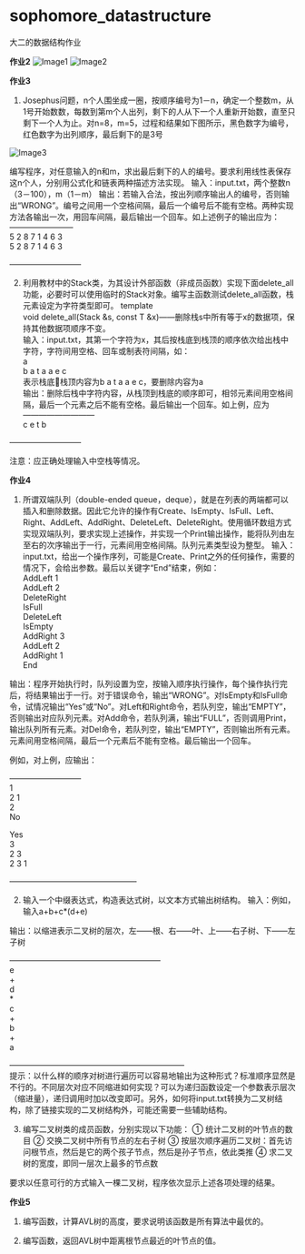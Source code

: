 # sophomore_datastructure
大二的数据结构作业

**作业2**
![Image1](https://raw.githubusercontent.com/lidmir/sophomore_datastructure/master/img/%E4%B8%8A%E6%9C%BA%E4%BD%9C%E4%B8%9A2.1-2.3.jpg)
![Image2](https://raw.githubusercontent.com/lidmir/sophomore_datastructure/master/img/%E4%B8%8A%E6%9C%BA%E4%BD%9C%E4%B8%9A2.4.jpg)

**作业3**
1.	Josephus问题，n个人围坐成一圈，按顺序编号为1－n，确定一个整数m，从1号开始数数，每数到第m个人出列，剩下的人从下一个人重新开始数，直至只剩下一个人为止。对n=8，m=5，过程和结果如下图所示，黑色数字为编号，红色数字为出列顺序，最后剩下的是3号

![Image3](https://raw.githubusercontent.com/lidmir/sophomore_datastructure/master/img/pic3.png)

编写程序，对任意输入的n和m，求出最后剩下的人的编号。要求利用线性表保存这n个人，分别用公式化和链表两种描述方法实现。
输入：input.txt，两个整数n（3－100），m（1－m）
输出：若输入合法，按出列顺序输出人的编号，否则输出“WRONG”。编号之间用一个空格间隔，最后一个编号后不能有空格。两种实现方法各输出一次，用回车间隔，最后输出一个回车。如上述例子的输出应为：  
――――――――  
5 2 8 7 1 4 6 3  
5 2 8 7 1 4 6 3  

―――――――――

2.	利用教材中的Stack类，为其设计外部函数（非成员函数）实现下面delete_all功能，必要时可以使用临时的Stack对象。编写主函数测试delete_all函数，栈元素设定为字符类型即可。
template <class T>  
void delete_all(Stack<T> &s, const T &x)——删除栈s中所有等于x的数据项，保持其他数据项顺序不变。  
输入：input.txt，其第一个字符为x，其后按栈底到栈顶的顺序依次给出栈中字符，字符间用空格、回车或制表符间隔，如：  
a    
b a t a a e c    
表示栈底栈顶内容为b a t a a e c，要删除内容为a  
输出：删除后栈中字符内容，从栈顶到栈底的顺序即可，相邻元素间用空格间隔，最后一个元素之后不能有空格。最后输出一个回车。如上例，应为  
―――――――――  
c e t b  
  
―――――――――  

注意：应正确处理输入中空栈等情况。

**作业4**
1.	所谓双端队列（double-ended queue，deque），就是在列表的两端都可以插入和删除数据。因此它允许的操作有Create、IsEmpty、IsFull、Left、Right、AddLeft、AddRight、DeleteLeft、DeleteRight。使用循环数组方式实现双端队列，要求实现上述操作，并实现一个Print输出操作，能将队列由左至右的次序输出于一行，元素间用空格间隔。队列元素类型设为整型。
输入：input.txt，给出一个操作序列，可能是Create、Print之外的任何操作，需要的情况下，会给出参数。最后以关键字“End”结束，例如：  
AddLeft	1  
AddLeft	2  
DeleteRight  
IsFull  
DeleteLeft  
IsEmpty  
AddRight 3  
AddLeft 2  
AddRight 1  
End  

输出：程序开始执行时，队列设置为空，按输入顺序执行操作，每个操作执行完后，将结果输出于一行。对于错误命令，输出“WRONG”。对IsEmpty和IsFull命令，试情况输出“Yes”或“No”。对Left和Right命令，若队列空，输出“EMPTY”，否则输出对应队列元素。对Add命令，若队列满，输出“FULL”，否则调用Print，输出队列所有元素。对Del命令，若队列空，输出“EMPTY”，否则输出所有元素。元素间用空格间隔，最后一个元素后不能有空格。最后输出一个回车。

例如，对上例，应输出：

―――――――――  
1  
2 1  
2  
No  
  
Yes  
3  
2 3  
2 3 1  
  
――――――――――――――――  

2.	输入一个中缀表达式，构造表达式树，以文本方式输出树结构。
输入：例如，输入a+b+c*(d+e)

输出：以缩进表示二叉树的层次，左——根、右——叶、上——右子树、下——左子树

―――――――――――――――――――  
			e	  		
		+	  	
			d  			
	*	  
		c  		
+  
		b  
	+	  
		a  
  
――――――――――――――――――――――  
提示：以什么样的顺序对树进行遍历可以容易地输出为这种形式？标准顺序显然是不行的。不同层次对应不同缩进如何实现？可以为递归函数设定一个参数表示层次（缩进量），递归调用时加以改变即可。另外，如何将input.txt转换为二叉树结构，除了链接实现的二叉树结构外，可能还需要一些辅助结构。



3.	编写二叉树类的成员函数，分别实现以下功能：
①	统计二叉树的叶节点的数目
②	交换二叉树中所有节点的左右子树
③	按层次顺序遍历二叉树：首先访问根节点，然后是它的两个孩子节点，然后是孙子节点，依此类推
④	求二叉树的宽度，即同一层次上最多的节点数

要求以任意可行的方式输入一棵二叉树，程序依次显示上述各项处理的结果。

**作业5**
1.	编写函数，计算AVL树的高度，要求说明该函数是所有算法中最优的。

2.	编写函数，返回AVL树中距离根节点最近的叶节点的值。
